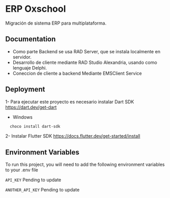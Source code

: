 
# ERP Oxschool

Migración de sistema ERP para multiplataforma.







## Documentation

* Como parte Backend se usa RAD Server, que se instala localmente en servidor.
* Desarrollo de cliente mediante RAD Studio Alexandria, usando como lenguaje Delphi.
* Coneccion de cliente a backend Mediante EMSClient Service



## Deployment

1- Para ejecutar este proyecto es necesario instalar Dart SDK
https://dart.dev/get-dart

- Windows
```bash
  choco install dart-sdk
```
2- Instalar Flutter SDK
https://docs.flutter.dev/get-started/install


## Environment Variables

To run this project, you will need to add the following environment variables to your .env file

`API_KEY` Pending to update

`ANOTHER_API_KEY` Pending to update

